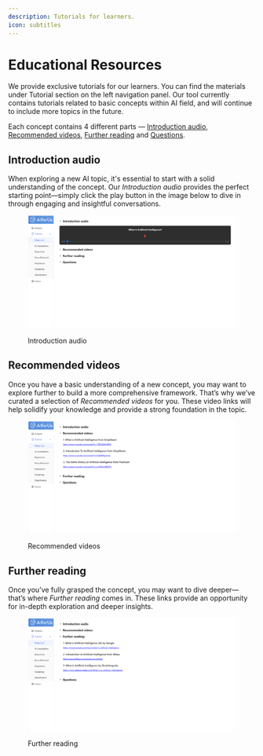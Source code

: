 ```yaml
---
description: Tutorials for learners.
icon: subtitles
---
```


# Educational Resources

We provide exclusive tutorials for our learners. You can find the materials under Tutorial section on the left navigation panel. Our tool currently contains tutorials related to basic concepts within AI field, and will continue to include more topics in the future.

Each concept contains 4 different parts — [Introduction audio](educational-resources.md#introduction-audio), [Recommended videos](educational-resources.md#recommended-videos), [Further reading](educational-resources.md#further-reading) and [Questions](exercise-platform.md#featuring-questions).

## Introduction audio

When exploring a new AI topic, it's essential to start with a solid understanding of the concept. Our _Introduction audio_ provides the perfect starting point—simply click the play button in the image below to dive in through engaging and insightful conversations.

<figure><img src="../.gitbook/assets/introduction_audio (1).png" alt=""><figcaption><p>Introduction audio</p></figcaption></figure>

## Recommended videos

Once you have a basic understanding of a new concept, you may want to explore further to build a more comprehensive framework. That’s why we’ve curated a selection of _Recommended videos_ for you. These video links will help solidify your knowledge and provide a strong foundation in the topic.

<figure><img src="../.gitbook/assets/recommended_videos.png" alt=""><figcaption><p>Recommended videos</p></figcaption></figure>

## Further reading

Once you’ve fully grasped the concept, you may want to dive deeper—that’s where _Further reading_ comes in. These links provide an opportunity for in-depth exploration and deeper insights.

<figure><img src="../.gitbook/assets/further_reading.png" alt=""><figcaption><p>Further reading</p></figcaption></figure>
